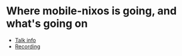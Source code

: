 # Where mobile-nixos is going, and what's going on

* [Talk info]()
* [Recording](https://www.youtube.com/watch?v=229PpjZZouw)
